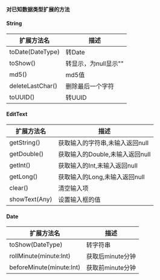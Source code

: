 #### 对已知数据类型扩展的方法

#### String

| 扩展方法名  |  描述  |
|---|---|
|   toDate(DateType)| 转Date|
|   toShow()| 转显示，为null显示""|
|   md5()| md5值|
|   deleteLastChar()| 删除最后一个字符|
|   toUUID()| 转UUID|
#### EditText
| 扩展方法名  |  描述  |
|---|---|
|  getString()| 获取输入的字符串,未输入返回null|
|   getDouble()| 获取输入的Double,未输入返回null|
|   getInt()| 获取输入的Int,未输入返回null|
|   getLong()|  获取输入的Long,未输入返回null|
|   clear()|  清空输入项|
|   showText(Any)|  设置输入框的值|
#### Date
| 扩展方法名  |  描述  |
|---|---|
|  toShow(DateType)|转字符串|
|  rollMinute(minute:Int)|获取后minute分钟|
|  beforeMinute(minute:Int)|获取前minute分钟|